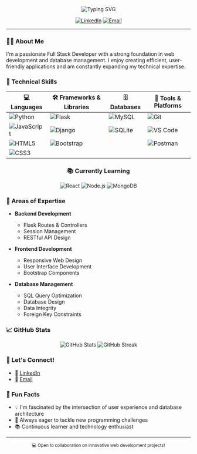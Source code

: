<div align="center">
  <img src="https://readme-typing-svg.herokuapp.com?font=Fira+Code&pause=1000&color=54A6FF&center=true&vCenter=true&width=435&lines=Hi+%F0%9F%91%8B%2C+I'm+Abdallah+Yessine+Kriaa;Full+Stack+Developer;Always+learning+new+things" alt="Typing SVG" />
  
  [![LinkedIn](https://img.shields.io/badge/LinkedIn-%230077B5.svg?logo=linkedin&logoColor=white)](https://www.linkedin.com/in/abdallah-yessine-kriaa-4355562b2/)
  [![Email](https://img.shields.io/badge/Email-D14836?logo=gmail&logoColor=white)](mailto:abdallahkriaa0@gmail.com)
</div>

---

### 👨‍💻 About Me

I'm a passionate Full Stack Developer with a strong foundation in web development and database management. I enjoy creating efficient, user-friendly applications and am constantly expanding my technical expertise.

### 🚀 Technical Skills

<div align="center">

| 💻 Languages  | 🛠 Frameworks & Libraries | 🗄️ Databases | 🔧 Tools & Platforms |
|--------------|------------------------|--------------|-------------------|
| ![Python](https://img.shields.io/badge/Python-3776AB?style=flat&logo=python&logoColor=white) | ![Flask](https://img.shields.io/badge/Flask-000000?style=flat&logo=flask&logoColor=white) | ![MySQL](https://img.shields.io/badge/MySQL-4479A1?style=flat&logo=mysql&logoColor=white) | ![Git](https://img.shields.io/badge/Git-F05032?style=flat&logo=git&logoColor=white) |
| ![JavaScript](https://img.shields.io/badge/JavaScript-F7DF1E?style=flat&logo=javascript&logoColor=black) | ![Django](https://img.shields.io/badge/Django-092E20?style=flat&logo=django&logoColor=white) | ![SQLite](https://img.shields.io/badge/SQLite-003B57?style=flat&logo=sqlite&logoColor=white) | ![VS Code](https://img.shields.io/badge/VS%20Code-007ACC?style=flat&logo=visual-studio-code&logoColor=white) |
| ![HTML5](https://img.shields.io/badge/HTML5-E34F26?style=flat&logo=html5&logoColor=white) | ![Bootstrap](https://img.shields.io/badge/Bootstrap-7952B3?style=flat&logo=bootstrap&logoColor=white) | | ![Postman](https://img.shields.io/badge/Postman-FF6C37?style=flat&logo=postman&logoColor=white) |
| ![CSS3](https://img.shields.io/badge/CSS3-1572B6?style=flat&logo=css3&logoColor=white) | | | |

### 📚 Currently Learning

![React](https://img.shields.io/badge/React-61DAFB?style=for-the-badge&logo=react&logoColor=black)
![Node.js](https://img.shields.io/badge/Node.js-339933?style=for-the-badge&logo=node.js&logoColor=white)
![MongoDB](https://img.shields.io/badge/MongoDB-47A248?style=for-the-badge&logo=mongodb&logoColor=white)

</div>

### 🎯 Areas of Expertise

- **Backend Development**
  - Flask Routes & Controllers
  - Session Management
  - RESTful API Design

- **Frontend Development**
  - Responsive Web Design
  - User Interface Development
  - Bootstrap Components

- **Database Management**
  - SQL Query Optimization
  - Database Design
  - Data Integrity
  - Foreign Key Constraints

### 📈 GitHub Stats

<div align="center">
  <img src="https://github-readme-stats.vercel.app/api?username=Kriaa89&show_icons=true&theme=tokyonight" alt="GitHub Stats" />
  <img src="https://github-readme-streak-stats.herokuapp.com/?user=Kriaa89&theme=tokyonight" alt="GitHub Streak" />
</div>

### 🤝 Let's Connect!

- 💼 [LinkedIn](https://www.linkedin.com/in/abdallah-yessine-kriaa-4355562b2/)
- 📧 [Email](mailto:abdallahkriaa0@gmail.com)

### 🌟 Fun Facts

- 💡 I'm fascinated by the intersection of user experience and database architecture
- 🎯 Always eager to tackle new programming challenges
- 📚 Continuous learner and technology enthusiast

---

<div align="center">
  <sub>💻 Open to collaboration on innovative web development projects!</sub>
</div>


<!---
Kriaa89/Kriaa89 is a ✨ special ✨ repository because its `README.md` (this file) appears on your GitHub profile.
You can click the Preview link to take a look at your changes.
--->
